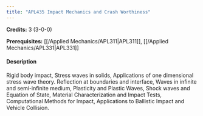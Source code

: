 ```yaml
---
title: "APL435 Impact Mechanics and Crash Worthiness"
---
```

**Credits:** 3 (3-0-0)

**Prerequisites:** [[/Applied Mechanics/APL311|APL311]], [[/Applied Mechanics/APL331|APL331]]

#### Description
Rigid body impact, Stress waves in solids, Applications of one dimensional stress wave theory. Reflection at boundaries and interface, Waves in infinite and semi-infinite medium, Plasticity and Plastic Waves, Shock waves and Equation of State, Material Characterization and Impact Tests, Computational Methods for Impact, Applications to Ballistic Impact and Vehicle Collision.